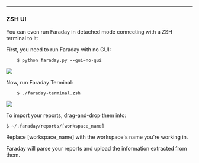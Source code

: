 ***
### ZSH UI

You can even run Faraday in detached mode connecting with a ZSH terminal to it:

First, you need to run Faraday with no GUI:

``` 
    $ python faraday.py --gui=no-gui
```

![](https://raw.github.com/wiki/infobyte/faraday/images/client/no-ui.png)

Now, run Faraday Terminal:

```
    $ ./faraday-terminal.zsh
```

![](https://raw.github.com/wiki/infobyte/faraday/images/client/no-ui2.png)

To import your reports, drag-and-drop them into:

    $ ~/.faraday/reports/[workspace_name]

Replace [workspace_name] with the workspace's name you're working in.

Faraday will parse your reports and upload the information extracted from them.